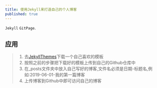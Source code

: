 ```yaml
---
title: 使用Jekyll来打造自己的个人博客
published: true
---
```


`Jekyll` `GitPage`.

## 应用


> 1. 去[JekyllThemes](http://jekyllthemes.org/)下载一个自己喜欢的模板 
> 2. 按照之前的步骤把下载好的模板上传到自己的Github仓库中
> 3. 在_posts文件夹中放入自己写好的博客,文件名必须是日期-标题名,例如:2019-06-01-我的第一篇博客 
> 4. 上传博客到Github中即可访问自己的博客
